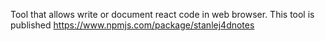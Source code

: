 Tool that allows write or document react code in web browser. This tool is published https://www.npmjs.com/package/stanlej4dnotes
